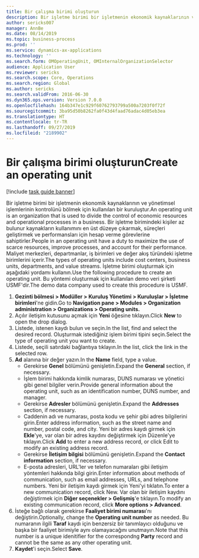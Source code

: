 ```yaml
---
title: Bir çalışma birimi oluşturun
description: Bir işletme birimi bir işletmenin ekonomik kaynaklarının ve yönetimsel işlemlerinin kontrolünü bölmek için kullanılan bir kuruluştur.
author: sericks007
manager: AnnBe
ms.date: 08/14/2019
ms.topic: business-process
ms.prod: ''
ms.service: dynamics-ax-applications
ms.technology: ''
ms.search.form: OMOperatingUnit, OMInternalOrganizationSelector
audience: Application User
ms.reviewer: sericks
ms.search.scope: Core, Operations
ms.search.region: Global
ms.author: sericks
ms.search.validFrom: 2016-06-30
ms.dyn365.ops.version: Version 7.0.0
ms.openlocfilehash: 164b347e1c929f60762793799a500a7203f0f72f
ms.sourcegitcommit: 3ba95d50b8262fa0f43d4faad76adac4d05eb3ea
ms.translationtype: HT
ms.contentlocale: tr-TR
ms.lasthandoff: 09/27/2019
ms.locfileid: "2189902"
---
```

# <a name="create-an-operating-unit"></a><span data-ttu-id="f68b6-103">Bir çalışma birimi oluşturun</span><span class="sxs-lookup"><span data-stu-id="f68b6-103">Create an operating unit</span></span>

[!include [task guide banner](../../includes/task-guide-banner.md)]

<span data-ttu-id="f68b6-104">Bir işletme birimi bir işletmenin ekonomik kaynaklarının ve yönetimsel işlemlerinin kontrolünü bölmek için kullanılan bir kuruluştur.</span><span class="sxs-lookup"><span data-stu-id="f68b6-104">An operating unit is an organization that is used to divide the control of economic resources and operational processes in a business.</span></span> <span data-ttu-id="f68b6-105">Bir işletme birimindeki kişiler az bulunur kaynakların kullanımını en üst düzeye çıkarmak, süreçleri geliştirmek ve performansları için hesap verme görevlerine sahiptirler.</span><span class="sxs-lookup"><span data-stu-id="f68b6-105">People in an operating unit have a duty to maximize the use of scarce resources, improve processes, and account for their performance.</span></span> <span data-ttu-id="f68b6-106">Maliyet merkezleri, departmanlar, iş birimleri ve değer akış türündeki işletme birimlerini içerir.</span><span class="sxs-lookup"><span data-stu-id="f68b6-106">The types of operating units include cost centers, business units, departments, and value streams.</span></span> <span data-ttu-id="f68b6-107">İşletme birimi oluşturmak için aşağıdaki yordamı kullanın.</span><span class="sxs-lookup"><span data-stu-id="f68b6-107">Use the following procedure to create an operating unit.</span></span> <span data-ttu-id="f68b6-108">Bu yöntemi oluşturmak için kullanılan demo veri şirketi USMF'dir.</span><span class="sxs-lookup"><span data-stu-id="f68b6-108">The demo data company used to create this procedure is USMF.</span></span>

1. <span data-ttu-id="f68b6-109">**Gezinti bölmesi > Modüller > Kuruluş Yönetimi > Kuruluşlar > İşletme birimleri**'ne gidin.</span><span class="sxs-lookup"><span data-stu-id="f68b6-109">Go to **Navigation pane > Modules > Organization administration > Organizations > Operating units.**</span></span>
2. <span data-ttu-id="f68b6-110">Açılır iletişim kutusunu açmak için **Yeni** öğesine tıklayın.</span><span class="sxs-lookup"><span data-stu-id="f68b6-110">Click **New** to open the drop dialog.</span></span>
3. <span data-ttu-id="f68b6-111">Listede, istenen kaydı bulun ve seçin.</span><span class="sxs-lookup"><span data-stu-id="f68b6-111">In the list, find and select the desired record.</span></span> <span data-ttu-id="f68b6-112">Oluşturmak istediğiniz işlem birimi tipini seçin.</span><span class="sxs-lookup"><span data-stu-id="f68b6-112">Select the type of operating unit you want to create.</span></span>  
4. <span data-ttu-id="f68b6-113">Listede, seçili satırdaki bağlantıya tıklayın.</span><span class="sxs-lookup"><span data-stu-id="f68b6-113">In the list, click the link in the selected row.</span></span>
5. <span data-ttu-id="f68b6-114">**Ad** alanına bir değer yazın.</span><span class="sxs-lookup"><span data-stu-id="f68b6-114">In the **Name** field, type a value.</span></span>
    + <span data-ttu-id="f68b6-115">Gerekirse **Genel** bölümünü genişletin.</span><span class="sxs-lookup"><span data-stu-id="f68b6-115">Expand the **General** section, if necessary.</span></span>  
    + <span data-ttu-id="f68b6-116">İşlem birimi hakkında kimlik numarası, DUNS numarası ve yönetici gibi genel bilgiler verin.</span><span class="sxs-lookup"><span data-stu-id="f68b6-116">Provide general information about the operating unit, such as an identification number, DUNS number, and manager.</span></span>    
    + <span data-ttu-id="f68b6-117">Gerekirse **Adresler** bölümünü genişletin.</span><span class="sxs-lookup"><span data-stu-id="f68b6-117">Expand the **Addresses** section, if necessary.</span></span>  
    + <span data-ttu-id="f68b6-118">Caddenin adı ve numarası, posta kodu ve şehir gibi adres bilgilerini girin.</span><span class="sxs-lookup"><span data-stu-id="f68b6-118">Enter address information, such as the street name and number, postal code, and city.</span></span> <span data-ttu-id="f68b6-119">Yeni bir adres kaydı girmek için **Ekle**'ye, var olan bir adres kaydını değiştirmek için Düzenle'ye tıklayın.</span><span class="sxs-lookup"><span data-stu-id="f68b6-119">Click **Add** to enter a new address record, or click Edit to modify an existing address record.</span></span>   
    + <span data-ttu-id="f68b6-120">Gerekirse **İletişim bilgisi** bölümünü genişletin.</span><span class="sxs-lookup"><span data-stu-id="f68b6-120">Expand the **Contact information** section, if necessary.</span></span>  
    + <span data-ttu-id="f68b6-121">E-posta adresleri, URL'ler ve telefon numaraları gibi iletişim yöntemleri hakkında bilgi girin.</span><span class="sxs-lookup"><span data-stu-id="f68b6-121">Enter information about methods of communication, such as email addresses, URLs, and telephone numbers.</span></span> <span data-ttu-id="f68b6-122">Yeni bir iletişim kaydı girmek için Yeni'yi tıklatın.</span><span class="sxs-lookup"><span data-stu-id="f68b6-122">To enter a new communication record, click New.</span></span> <span data-ttu-id="f68b6-123">Var olan bir iletişim kaydını değiştirmek için **Diğer seçenekler > Gelişmiş**'e tıklayın.</span><span class="sxs-lookup"><span data-stu-id="f68b6-123">To modify an existing communication record, click **More options > Advanced**.</span></span>   
6. <span data-ttu-id="f68b6-124">İsteğe bağlı olarak gerekirse **Faaliyet birimi numarası**'nı değiştirin.</span><span class="sxs-lookup"><span data-stu-id="f68b6-124">Optionally, change the **Operating unit number** as needed.</span></span> <span data-ttu-id="f68b6-125">Bu numaranın ilgili **Taraf** kaydı için benzersiz bir tanımlayıcı olduğunu ve başka bir faaliyet birimiyle aynı olamayacağını unutmayın.</span><span class="sxs-lookup"><span data-stu-id="f68b6-125">Note that this number is a unique idenitifier for the correspondng **Party** record and cannot be the same as any other operating unit.</span></span>
7. <span data-ttu-id="f68b6-126">**Kaydet**'i seçin.</span><span class="sxs-lookup"><span data-stu-id="f68b6-126">Select **Save**.</span></span>

